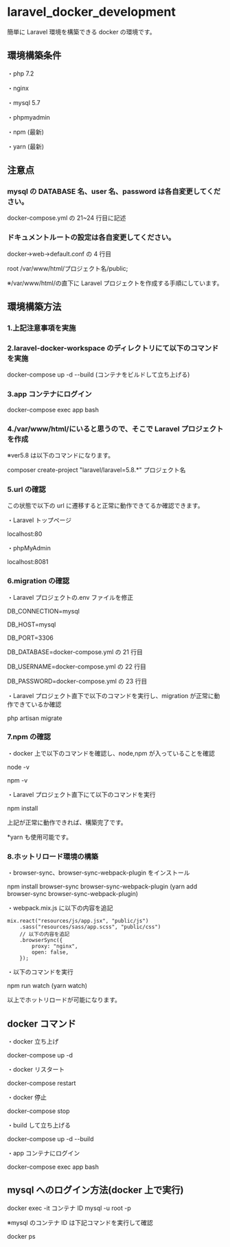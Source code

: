 # laravel_docker_development

簡単に Laravel 環境を構築できる docker の環境です。

## 環境構築条件

・php 7.2

・nginx

・mysql 5.7

・phpmyadmin

・npm (最新)

・yarn (最新)

## 注意点

### mysql の DATABASE 名、user 名、password は各自変更してください。

docker-compose.yml の 21~24 行目に記述

### ドキュメントルートの設定は各自変更してください。

docker->web->default.conf の 4 行目

root /var/www/html/プロジェクト名/public;

※/var/www/html/の直下に Laravel プロジェクトを作成する手順にしています。

## 環境構築方法

### 1.上記注意事項を実施

### 2.laravel-docker-workspace のディレクトリにて以下のコマンドを実施

docker-compose up -d --build (コンテナをビルドして立ち上げる)

### 3.app コンテナにログイン

docker-compose exec app bash

### 4./var/www/html/にいると思うので、そこで Laravel プロジェクトを作成

※ver5.8 は以下のコマンドになります。

composer create-project "laravel/laravel=5.8.\*" プロジェクト名

### 5.url の確認

この状態で以下の url に遷移すると正常に動作できてるか確認できます。

・Laravel トップページ

localhost:80

・phpMyAdmin

localhost:8081

### 6.migration の確認

・Laravel プロジェクトの.env ファイルを修正

DB_CONNECTION=mysql

DB_HOST=mysql

DB_PORT=3306

DB_DATABASE=docker-compose.yml の 21 行目

DB_USERNAME=docker-compose.yml の 22 行目

DB_PASSWORD=docker-compose.yml の 23 行目

・Laravel プロジェクト直下で以下のコマンドを実行し、migration が正常に動作できているか確認

php artisan migrate

### 7.npm の確認

・docker 上で以下のコマンドを確認し、node,npm が入っていることを確認

node -v

npm -v

・Laravel プロジェクト直下にて以下のコマンドを実行

npm install

上記が正常に動作できれば、構築完了です。

\*yarn も使用可能です。

### 8.ホットリロード環境の構築

・browser-sync、browser-sync-webpack-plugin をインストール

npm install browser-sync browser-sync-webpack-plugin
(yarn add browser-sync browser-sync-webpack-plugin)

・webpack.mix.js に以下の内容を追記

```javascript=
mix.react("resources/js/app.jsx", "public/js")
    .sass("resources/sass/app.scss", "public/css")
    // 以下の内容を追記
    .browserSync({
        proxy: "nginx",
        open: false,
    });
```

・以下のコマンドを実行

npm run watch
(yarn watch)

以上でホットリロードが可能になります。

## docker コマンド

・docker 立ち上げ

docker-compose up -d

・docker リスタート

docker-compose restart

・docker 停止

docker-compose stop

・build して立ち上げる

docker-compose up -d --build

・app コンテナにログイン

docker-compose exec app bash

## mysql へのログイン方法(docker 上で実行)

docker exec -it コンテナ ID mysql -u root -p

※mysql のコンテナ ID は下記コマンドを実行して確認

docker ps
